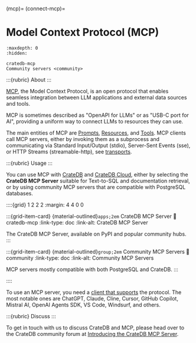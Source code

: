 (mcp)=
(connect-mcp)=
# Model Context Protocol (MCP)

```{toctree}
:maxdepth: 0
:hidden:

cratedb-mcp
Community servers <community>
```

:::{rubric} About
:::

[MCP], the Model Context Protocol, is an open protocol that enables seamless
integration between LLM applications and external data sources and tools.

MCP is sometimes described as "OpenAPI for LLMs" or as "USB-C port for AI",
providing a uniform way to connect LLMs to resources they can use.

The main entities of MCP are [Prompts], [Resources], and [Tools].
MCP clients call MCP servers, either by invoking them as a subprocess and
communicating via Standard Input/Output (stdio), Server-Sent Events (sse),
or HTTP Streams (streamable-http), see [transports].

:::{rubric} Usage
:::

You can use MCP with [CrateDB] and [CrateDB Cloud], either by selecting the
**CrateDB MCP Server** suitable for Text-to-SQL and documentation retrieval,
or by using community MCP servers that are compatible with PostgreSQL databases.

::::{grid} 1 2 2 2
:margin: 4 4 0 0

:::{grid-item-card} {material-outlined}`apps;2em` CrateDB MCP Server
:link: cratedb-mcp
:link-type: doc
:link-alt: CrateDB MCP Server

The CrateDB MCP Server, available on PyPI and popular community hubs.
:::

:::{grid-item-card} {material-outlined}`group;2em` Community MCP Servers
:link: community
:link-type: doc
:link-alt: Community MCP Servers

MCP servers mostly compatible with both PostgreSQL and CrateDB.
:::

::::

To use an MCP server, you need a [client that supports][MCP clients] the
protocol. The most notable ones are ChatGPT, Claude, Cline, Cursor,
GitHub Copilot, Mistral AI, OpenAI Agents SDK, VS Code, Windsurf,
and others.


:::{rubric} Discuss
:::

To get in touch with us to discuss CrateDB and MCP, please head over to
the CrateDB community forum at [Introducing the CrateDB MCP Server].


[CrateDB]: https://cratedb.com/database
[CrateDB Cloud]: https://cratedb.com/docs/cloud/
[Introducing the CrateDB MCP Server]: https://community.cratedb.com/t/introducing-the-cratedb-mcp-server/2043
[MCP]: https://modelcontextprotocol.io/
[MCP clients]: https://modelcontextprotocol.io/clients
[Model Context Protocol (MCP) @ CrateDB]: https://github.com/crate/crate-clients-tools/discussions/234
[Prompts]: https://modelcontextprotocol.io/docs/concepts/prompts
[Resources]: https://modelcontextprotocol.io/docs/concepts/resources
[Tools]: https://modelcontextprotocol.io/docs/concepts/tools
[Transports]: https://modelcontextprotocol.io/docs/concepts/transports
